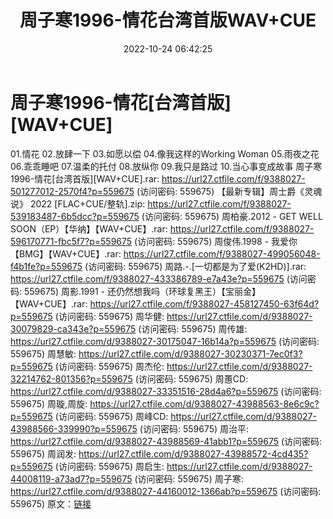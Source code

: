 ﻿---
title: 周子寒1996-情花台湾首版WAV+CUE
date: 2022-10-24 06:42:25
categories: WAV车载音乐、镜像
tags: 华语中文
---
# 周子寒1996-情花[台湾首版][WAV+CUE]

01.情花
02.放肆一下
03.如愿以偿
04.像我这样的Working Woman
05.雨夜之花
06.乖乖睡吧
07.温柔的托付
08.放纵你
09.我只是路过
10.当心事变成故事
周子寒1996-情花[台湾首版][WAV+CUE].rar: https://url27.ctfile.com/f/9388027-501277012-2570f4?p=559675
(访问密码: 559675)
【最新专辑】周士爵《灵魂说》 2022 [FLAC+CUE/整轨].zip: https://url27.ctfile.com/f/9388027-539183487-6b5dcc?p=559675
(访问密码: 559675)
周柏豪.2012 - GET WELL SOON（EP）【华纳】【WAV+CUE】.rar: https://url27.ctfile.com/f/9388027-596170771-fbc5f7?p=559675
(访问密码: 559675)
周俊伟.1998 - 我爱你【BMG】【WAV+CUE】.rar: https://url27.ctfile.com/f/9388027-499056048-f4b1fe?p=559675
(访问密码: 559675)
周路.-.[一切都是为了爱(K2HD)].rar: https://url27.ctfile.com/f/9388027-433386789-e7a43e?p=559675
(访问密码: 559675)
周影.1991 - 还仍然想我吗（环球复黑王）【宝丽金】【WAV+CUE】.rar: https://url27.ctfile.com/f/9388027-458127450-63f64d?p=559675
(访问密码: 559675)
周华健: https://url27.ctfile.com/d/9388027-30079829-ca343e?p=559675
(访问密码: 559675)
周传雄: https://url27.ctfile.com/d/9388027-30175047-16b14a?p=559675
(访问密码: 559675)
周慧敏: https://url27.ctfile.com/d/9388027-30230371-7ec0f3?p=559675
(访问密码: 559675)
周杰伦: https://url27.ctfile.com/d/9388027-32214762-801356?p=559675
(访问密码: 559675)
周蕙CD: https://url27.ctfile.com/d/9388027-33351516-28d4a6?p=559675
(访问密码: 559675)
周璇,周旋: https://url27.ctfile.com/d/9388027-43988563-8e6c9c?p=559675
(访问密码: 559675)
周峰CD: https://url27.ctfile.com/d/9388027-43988566-339990?p=559675
(访问密码: 559675)
周治平: https://url27.ctfile.com/d/9388027-43988569-41abb1?p=559675
(访问密码: 559675)
周润发: https://url27.ctfile.com/d/9388027-43988572-4cd435?p=559675
(访问密码: 559675)
周启生: https://url27.ctfile.com/d/9388027-44008119-a73ad7?p=559675
(访问密码: 559675)
周子寒: https://url27.ctfile.com/d/9388027-44160012-1366ab?p=559675
(访问密码: 559675)
原文：[链接](https://blog.sina.com.cn/s/blog_1647c7e7601031005.html)